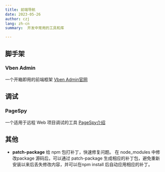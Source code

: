 ```yaml
---
title: 前端导航
date: 2023-05-26
author: czj
lang: zh-cn
summary:  开发中常用的工具和库

---
```


## 脚手架

### Vben Admin
一个开箱即用的前端框架
[Vben Admin官网](https://doc.vvbin.cn/)



## 调试

### PageSpy
一个适用于远程 Web 项目调试的工具
[PageSpy介绍](https://juejin.cn/post/7236239609570443322)
 
 
 
## 其他

- **patch-package** 给 npm 包打补丁，快速修复问题。 在 node_modules 中修改package 源码后，可以通过 patch-package 生成相应的补丁包，避免重新安装以来后丢失修改内容，并可以在npm install 后自动应用相应的补丁。